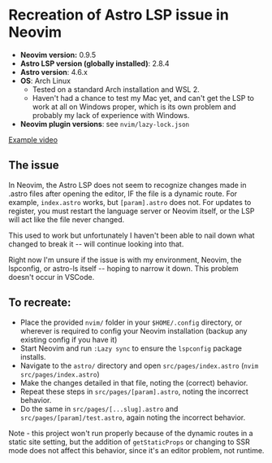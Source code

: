 # Recreation of Astro LSP issue in Neovim

- **Neovim version:** 0.9.5
- **Astro LSP version (globally installed)**: 2.8.4
- **Astro version**: 4.6.x
- **OS**: Arch Linux 
  - Tested on a standard Arch installation and WSL 2.
  - Haven't had a chance to test my Mac yet, and can't get the LSP to work at all on Windows proper, which is its own problem and probably my lack of experience with Windows.
- **Neovim plugin versions**: see `nvim/lazy-lock.json`

[Example video](https://github.com/lukeshafer/astro-lsp-not-updating/raw/main/astro-lsp-demo.mp4)

## The issue
In Neovim, the Astro LSP does not seem to recognize changes made in .astro files after opening the editor, IF the file is a dynamic route.
For example, `index.astro` works, but `[param].astro` does not.
For updates to register, you must restart the language server or Neovim itself, or the LSP will act like the file never changed.

This used to work but unfortunately I haven't been able to nail down what changed to break it -- will continue looking into that.

Right now I'm unsure if the issue is with my environment, Neovim, the lspconfig, or astro-ls itself 
-- hoping to narrow it down. This problem doesn't occur in VSCode.

## To recreate:
- Place the provided `nvim/` folder in your `$HOME/.config` directory, or wherever is required to config your Neovim installation (backup any existing config if you have it)
- Start Neovim and run `:Lazy sync` to ensure the `lspconfig` package installs.
- Navigate to the `astro/` directory and open `src/pages/index.astro` (`nvim src/pages/index.astro`)
- Make the changes detailed in that file, noting the (correct) behavior.
- Repeat these steps in `src/pages/[param].astro`, noting the incorrect behavior.
- Do the same in `src/pages/[...slug].astro` and `src/pages/[param]/test.astro`, again noting the incorrect behavior.

Note - this project won't run properly because of the dynamic routes in a static site setting, 
but the addition of `getStaticProps` or changing to SSR mode does not affect this behavior,
since it's an editor problem, not runtime.
